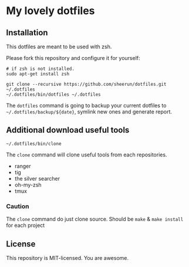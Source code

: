 # My lovely dotfiles
## Installation
This dotfiles are meant to be used with zsh.

Please fork this repository and configure it for yourself:

```
# if zsh is not installed.
sudo apt-get install zsh

git clone --recursive https://github.com/sheerun/dotfiles.git ~/.dotfiles
~/.dotfiles/bin/dotfiles ~/.dotfiles
```

The `dotfiles` command is going to backup your current dotfiles to `~/.dotfiles/backup/${date}`, symlink new ones and generate report.

## Additional download useful tools
```
~/.dotfiles/bin/clone
```

The `clone` command will clone useful tools from each repositories.
* ranger
* tig
* the silver searcher
* oh-my-zsh
* tmux

### Caution
The `clone` command do just clone source.
Should be `make` & `make install` for each project

## License

This repository is MIT-licensed. You are awesome.
